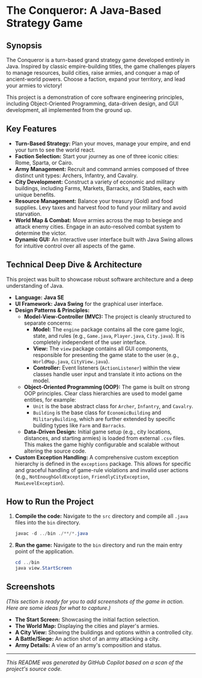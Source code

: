 # The Conqueror: A Java-Based Strategy Game

## Synopsis

The Conqueror is a turn-based grand strategy game developed entirely in Java. Inspired by classic empire-building titles, the game challenges players to manage resources, build cities, raise armies, and conquer a map of ancient-world powers. Choose a faction, expand your territory, and lead your armies to victory!

This project is a demonstration of core software engineering principles, including Object-Oriented Programming, data-driven design, and GUI development, all implemented from the ground up.

## Key Features

*   **Turn-Based Strategy:** Plan your moves, manage your empire, and end your turn to see the world react.
*   **Faction Selection:** Start your journey as one of three iconic cities: Rome, Sparta, or Cairo.
*   **Army Management:** Recruit and command armies composed of three distinct unit types: Archers, Infantry, and Cavalry.
*   **City Development:** Construct a variety of economic and military buildings, including Farms, Markets, Barracks, and Stables, each with unique benefits.
*   **Resource Management:** Balance your treasury (Gold) and food supplies. Levy taxes and harvest food to fund your military and avoid starvation.
*   **World Map & Combat:** Move armies across the map to besiege and attack enemy cities. Engage in an auto-resolved combat system to determine the victor.
*   **Dynamic GUI:** An interactive user interface built with Java Swing allows for intuitive control over all aspects of the game.

## Technical Deep Dive & Architecture

This project was built to showcase robust software architecture and a deep understanding of Java.

*   **Language:** **Java SE**
*   **UI Framework:** **Java Swing** for the graphical user interface.
*   **Design Patterns & Principles:**
    *   **Model-View-Controller (MVC):** The project is cleanly structured to separate concerns:
        *   **Model:** The `engine` package contains all the core game logic, state, and rules (e.g., `Game.java`, `Player.java`, `City.java`). It is completely independent of the user interface.
        *   **View:** The `view` package contains all GUI components, responsible for presenting the game state to the user (e.g., `WorldMap.java`, `CityView.java`).
        *   **Controller:** Event listeners (`ActionListener`) within the view classes handle user input and translate it into actions on the model.
    *   **Object-Oriented Programming (OOP):** The game is built on strong OOP principles. Clear class hierarchies are used to model game entities, for example:
        *   `Unit` is the base abstract class for `Archer`, `Infantry`, and `Cavalry`.
        *   `Building` is the base class for `EconomicBuilding` and `MilitaryBuilding`, which are further extended by specific building types like `Farm` and `Barracks`.
    *   **Data-Driven Design:** Initial game setup (e.g., city locations, distances, and starting armies) is loaded from external `.csv` files. This makes the game highly configurable and scalable without altering the source code.
*   **Custom Exception Handling:** A comprehensive custom exception hierarchy is defined in the `exceptions` package. This allows for specific and graceful handling of game-rule violations and invalid user actions (e.g., `NotEnoughGoldException`, `FriendlyCityException`, `MaxLevelException`).

## How to Run the Project

1.  **Compile the code:**
    Navigate to the `src` directory and compile all `.java` files into the `bin` directory.
    ```powershell
    javac -d ../bin ./**/*.java
    ```
2.  **Run the game:**
    Navigate to the `bin` directory and run the main entry point of the application.
    ```powershell
    cd ../bin
    java view.StartScreen
    ```

## Screenshots

*(This section is ready for you to add screenshots of the game in action. Here are some ideas for what to capture.)*

*   **The Start Screen:** Showcasing the initial faction selection.
*   **The World Map:** Displaying the cities and player's armies.
*   **A City View:** Showing the buildings and options within a controlled city.
*   **A Battle/Siege:** An action shot of an army attacking a city.
*   **Army Details:** A view of an army's composition and status.

---
*This README was generated by GitHub Copilot based on a scan of the project's source code.*
